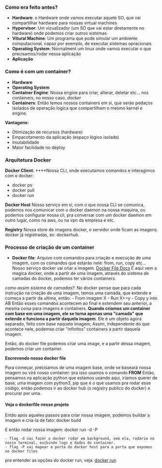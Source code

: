 
### Como era feito antes?

- **Hardware**: o Hardware onde vamos executar aquele SO, que vai compartilhar hardware para nossas virtual machines
- **Hypervisor**: Um vizualizador (um SO que vai estar diretamente no hardware) onde podemos criar outros sistemas
- **Vitural Machine**: Um programa que pode simular um ambiente computacional, capaz por exemplo, de executar sistemas opracionais
- **Operating System**: Normalment um linux onde vamos executar o que precisamos/rodar nessa aplicação
- **Aplicação**


### Como é com um container?

- **Hardware**
- **Operating System**
- **Container Engine**: Nossa engine para criar, alterar, deletar etc... nos containers, no nosso caso, *docker*
- **Containers**: Então temos nossos containers em si, que serão pedaços isolados de operação logica que compartilham o mesmo kernel e engine.

**Vantagens:** 
- Otimização de recursos (hardware)
- Empacotamento da aplicação (espaço lógico isolado)
- Imutabilidade
- Maior facilidade no deploy


### Arquitetura Docker

**Docker Client**: ****Nossa CLI, onde executamos comandos e interagimos com o docker:
 - docker ps
 - docker pull
 - docker run

**Docker Host**
Nosso serviço em si, com o que nossa CLI se comunica, podemos nos comunicar com o docker daemon na nossa maquina, ou podemos configurar nossa cli, pra conversar com um docker daemon em outro lugar, como na aws, ou na vpn da empresa e etc.

**Registry**
Nossa store de imagens docker, o servidor onde ficam as imagens docker já registradas, ex:
*dockerhub*.

### Processo de criação de um container

- **Docker file**: Arquivo com comandos para criação e execução de uma imagem, com os comandos que estarão nele: from, run, copy etc... Nosso serviço docker vai criar a imagem. [Docker File Docs](https://docs.docker.com/engine/reference/builder/)
E aqui vem a magica docker, onde a partir de uma imagem, através do sistema de camadas do docker, podemos ter vários containers.

*como assim sistema de camadas?*:
	No docker pense que para cada instrução na criação de uma imagem, temos uma camada, que extende e começa a partir da ultima, então:
	- From imagem X
	- Run X+=y
	- Copy y into AB
	Então esses comandos acontecem ao final e extendem seu anterior, a mesma coisa para imagens e containers.
	**Quando criamos um container com base em uma imagem, ele se torna apenas uma "camada" que extende e funciona a partir daquela imagem**. Ele é um objeto agora separado, feito com base naquela imagem; Assim, independente do que acontece nele, podemso criar "infinitos" containers a partir daquela imagem.

Então, do docker file podemos criar uma image, e a partir dessa imagem, podemos criar um container.


**Escrevendo nosso docker file**

Para começar, precisamos de uma imagem base, onde se baseará nossa imagem ou virá nosso container:
	pra isso usamos o comando **FROM**
Então, pensamos na aplicação python que estamos usando aqui, iriamos querer de base, uma imagem com python3, pip que é o que usamos pra rodar esse código, então podemos ir ao docker hub (o registry publico do docker) e procurar por uma.

#### Veja o dockerfile nesse projeto

Então após aqueles passos para criar nossa imagem, podemos buildar a imagem e cria-la de fato:
	docker build <nome da imagem> <caminho para o dockerfile>

E então rodar nossa imagem:
	docker run -d -P <nome da imagem>
	
	- flag -d vai fazer o docker rodar em background, sem ela, rodaria no nosso terminal, exibindo logs e dados do container.
	- flag -P vai mapear a porta do docker host para a porta que expomos no docker files

pra entender as opções do docker run, veja: [docker run](https://docs.docker.com/engine/reference/run/)